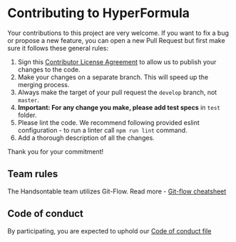 # Contributing to HyperFormula

Your contributions to this project are very welcome. If you want to fix a bug or propose a new feature, you can open a new Pull Request but first make sure it follows these general rules:

1. Sign this [Contributor License Agreement](https://goo.gl/forms/yuutGuN0RjsikVpM2) to allow us to publish your changes to the code.
2. Make your changes on a separate branch. This will speed up the merging process.
3. Always make the target of your pull request the `develop` branch, not `master`.
4. **Important: For any change you make, please add test specs** in `test` folder.
5. Please lint the code. We recommend following provided eslint configuration - to run a linter call `npm run lint` command.
6. Add a thorough description of all the changes.

Thank you for your commitment!

## Team rules

The Handsontable team utilizes Git-Flow. Read more - [Git-flow cheatsheet](https://danielkummer.github.io/git-flow-cheatsheet/)

## Code of conduct

By participating, you are expected to uphold our [Code of conduct file](https://github.com/handsontable/hyperformula/blob/master/CODE_OF_CONDUCT.md)
